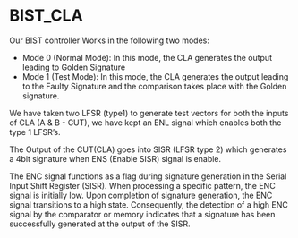 # BIST_CLA

Our BIST controller Works in the following two modes:
- Mode 0 (Normal Mode): In this mode, the CLA generates the output leading to Golden Signature
- Mode 1 (Test Mode): In this mode, the CLA generates the output leading to the Faulty Signature and the comparison takes place with the Golden signature.

We have taken two LFSR (type1) to generate test vectors for both the inputs of CLA (A & B - CUT), we 
have kept an ENL signal which enables both the type 1 LFSR’s.

The Output of the CUT(CLA) goes into SISR (LFSR type 2) which generates a 4bit signature when ENS
(Enable SISR) signal is enable.

The ENC signal functions as a flag during signature generation in the Serial Input Shift Register (SISR). 
When processing a specific pattern, the ENC signal is initially low. Upon completion of signature 
generation, the ENC signal transitions to a high state. Consequently, the detection of a high ENC 
signal by the comparator or memory indicates that a signature has been successfully generated at 
the output of the SISR.
